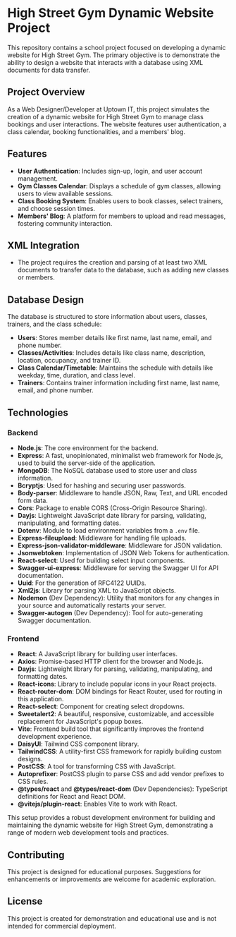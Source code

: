 # High Street Gym Dynamic Website Project

This repository contains a school project focused on developing a dynamic website for High Street Gym. The primary objective is to demonstrate the ability to design a website that interacts with a database using XML documents for data transfer.

## Project Overview

As a Web Designer/Developer at Uptown IT, this project simulates the creation of a dynamic website for High Street Gym to manage class bookings and user interactions. The website features user authentication, a class calendar, booking functionalities, and a members' blog.

## Features

- **User Authentication**: Includes sign-up, login, and user account management.
- **Gym Classes Calendar**: Displays a schedule of gym classes, allowing users to view available sessions.
- **Class Booking System**: Enables users to book classes, select trainers, and choose session times.
- **Members' Blog**: A platform for members to upload and read messages, fostering community interaction.

## XML Integration

- The project requires the creation and parsing of at least two XML documents to transfer data to the database, such as adding new classes or members.

## Database Design

The database is structured to store information about users, classes, trainers, and the class schedule:

- **Users**: Stores member details like first name, last name, email, and phone number.
- **Classes/Activities**: Includes details like class name, description, location, occupancy, and trainer ID.
- **Class Calendar/Timetable**: Maintains the schedule with details like weekday, time, duration, and class level.
- **Trainers**: Contains trainer information including first name, last name, email, and phone number.

## Technologies

### Backend

- **Node.js**: The core environment for the backend.
- **Express**: A fast, unopinionated, minimalist web framework for Node.js, used to build the server-side of the application.
- **MongoDB**: The NoSQL database used to store user and class information.
- **Bcryptjs**: Used for hashing and securing user passwords.
- **Body-parser**: Middleware to handle JSON, Raw, Text, and URL encoded form data.
- **Cors**: Package to enable CORS (Cross-Origin Resource Sharing).
- **Dayjs**: Lightweight JavaScript date library for parsing, validating, manipulating, and formatting dates.
- **Dotenv**: Module to load environment variables from a `.env` file.
- **Express-fileupload**: Middleware for handling file uploads.
- **Express-json-validator-middleware**: Middleware for JSON validation.
- **Jsonwebtoken**: Implementation of JSON Web Tokens for authentication.
- **React-select**: Used for building select input components.
- **Swagger-ui-express**: Middleware for serving the Swagger UI for API documentation.
- **Uuid**: For the generation of RFC4122 UUIDs.
- **Xml2js**: Library for parsing XML to JavaScript objects.
- **Nodemon** (Dev Dependency): Utility that monitors for any changes in your source and automatically restarts your server.
- **Swagger-autogen** (Dev Dependency): Tool for auto-generating Swagger documentation.

### Frontend 

- **React**: A JavaScript library for building user interfaces.
- **Axios**: Promise-based HTTP client for the browser and Node.js.
- **Dayjs**: Lightweight library for parsing, validating, manipulating, and formatting dates.
- **React-icons**: Library to include popular icons in your React projects.
- **React-router-dom**: DOM bindings for React Router, used for routing in this application.
- **React-select**: Component for creating select dropdowns.
- **Sweetalert2**: A beautiful, responsive, customizable, and accessible replacement for JavaScript's popup boxes.
- **Vite**: Frontend build tool that significantly improves the frontend development experience.
- **DaisyUI**: Tailwind CSS component library.
- **TailwindCSS**: A utility-first CSS framework for rapidly building custom designs.
- **PostCSS**: A tool for transforming CSS with JavaScript.
- **Autoprefixer**: PostCSS plugin to parse CSS and add vendor prefixes to CSS rules.
- **@types/react** and **@types/react-dom** (Dev Dependencies): TypeScript definitions for React and React DOM.
- **@vitejs/plugin-react**: Enables Vite to work with React.

This setup provides a robust development environment for building and maintaining the dynamic website for High Street Gym, demonstrating a range of modern web development tools and practices.


## Contributing

This project is designed for educational purposes. Suggestions for enhancements or improvements are welcome for academic exploration.

## License

This project is created for demonstration and educational use and is not intended for commercial deployment.
